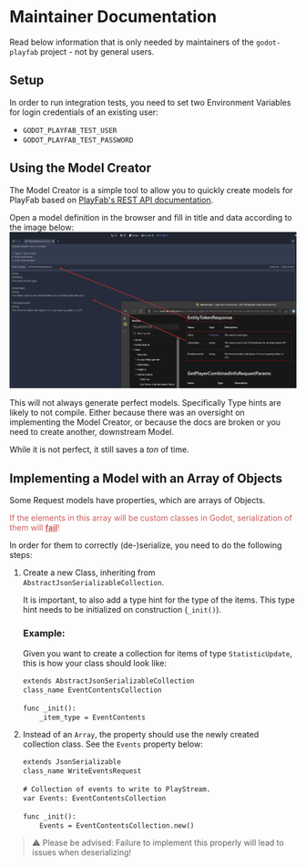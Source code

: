 # Maintainer Documentation
Read below information that is only needed by maintainers of the `godot-playfab` project - not by general users.

## Setup
In order to run integration tests, you need to set two Environment Variables for login credentials of an existing user:

* `GODOT_PLAYFAB_TEST_USER`
* `GODOT_PLAYFAB_TEST_PASSWORD`

## Using the Model Creator
The Model Creator is a simple tool to allow you to quickly create models for PlayFab based on [PlayFab's REST API documentation](https://docs.microsoft.com/en-us/rest/api/playfab/admin/?view=playfab-rest).

Open a model definition in the browser and fill in title and data according to the image below:
![Model Editor + Docs](images/model-editor-and-docs.png)

This will not always generate perfect models. Specifically Type hints are likely to not compile. Either because there was an oversight on implementing the Model Creator, or because the docs are broken or you need to create another, downstream Model.

While it is not perfect, it still saves a *ton* of time.


## Implementing a Model with an Array of Objects
Some Request models have properties, which are arrays of Objects.

<div style="color: indianred">If the elements in this array will be custom classes in Godot, serialization of them will <b><u>fail</u></b>!</div>

In order for them to correctly (de-)serialize, you need to do the following steps:

1. Create a new Class, inheriting from `AbstractJsonSerializableCollection`.

    It is important, to also add a type hint for the type of the items.
    This type hint needs to be initialized on construction (`_init()`).

    ### Example:
    Given you want to create a collection for items of type `StatisticUpdate`, this is how your class should look like:
    ````gdscript
    extends AbstractJsonSerializableCollection
    class_name EventContentsCollection

    func _init():
        _item_type = EventContents
    ````
2. Instead of an `Array`, the property should use the newly created collection class. See the `Events` property below:
    ````gdscript
    extends JsonSerializable
    class_name WriteEventsRequest

    # Collection of events to write to PlayStream.
    var Events: EventContentsCollection

    func _init():
        Events = EventContentsCollection.new()
    ````

> ⚠️ Please be advised: Failure to implement this properly will lead to issues when deserializing!
